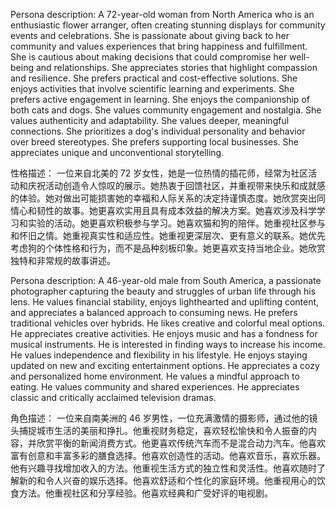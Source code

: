 Persona description: A 72-year-old woman from North America who is an enthusiastic flower arranger, often creating stunning displays for community events and celebrations. She is passionate about giving back to her community and values experiences that bring happiness and fulfillment. She is cautious about making decisions that could compromise her well-being and relationships. She appreciates stories that highlight compassion and resilience. She prefers practical and cost-effective solutions. She enjoys activities that involve scientific learning and experiments. She prefers active engagement in learning. She enjoys the companionship of both cats and dogs. She values community engagement and nostalgia. She values authenticity and adaptability. She values deeper, meaningful connections. She prioritizes a dog's individual personality and behavior over breed stereotypes. She prefers supporting local businesses. She appreciates unique and unconventional storytelling.

性格描述： 一位来自北美的 72 岁女性，她是一位热情的插花师，经常为社区活动和庆祝活动创造令人惊叹的展示。她热衷于回馈社区，并重视带来快乐和成就感的体验。她对做出可能损害她的幸福和人际关系的决定持谨慎态度。她欣赏突出同情心和韧性的故事。她更喜欢实用且具有成本效益的解决方案。她喜欢涉及科学学习和实验的活动。她更喜欢积极参与学习。她喜欢猫和狗的陪伴。她重视社区参与和怀旧之情。她重视真实性和适应性。她重视更深层次、更有意义的联系。她优先考虑狗的个体性格和行为，而不是品种刻板印象。她更喜欢支持当地企业。她欣赏独特和非常规的故事讲述。


Persona description: A 46-year-old male from South America, a passionate photographer capturing the beauty and struggles of urban life through his lens. He values financial stability, enjoys lighthearted and uplifting content, and appreciates a balanced approach to consuming news. He prefers traditional vehicles over hybrids. He likes creative and colorful meal options. He appreciates creative activities. He enjoys music and has a fondness for musical instruments. He is interested in finding ways to increase his income. He values independence and flexibility in his lifestyle. He enjoys staying updated on new and exciting entertainment options. He appreciates a cozy and personalized home environment. He values a mindful approach to eating. He values community and shared experiences. He appreciates classic and critically acclaimed television dramas.

角色描述： 一位来自南美洲的 46 岁男性，一位充满激情的摄影师，通过他的镜头捕捉城市生活的美丽和挣扎。他重视财务稳定，喜欢轻松愉快和令人振奋的内容，并欣赏平衡的新闻消费方式。他更喜欢传统汽车而不是混合动力汽车。他喜欢富有创意和丰富多彩的膳食选择。他喜欢创造性的活动。他喜欢音乐，喜欢乐器。他有兴趣寻找增加收入的方法。他重视生活方式的独立性和灵活性。他喜欢随时了解新的和令人兴奋的娱乐选择。他喜欢舒适和个性化的家庭环境。他重视用心的饮食方法。他重视社区和分享经验。他喜欢经典和广受好评的电视剧。